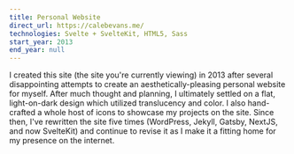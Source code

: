```yaml
---
title: Personal Website
direct_url: https://calebevans.me/
technologies: Svelte + SvelteKit, HTML5, Sass
start_year: 2013
end_year: null
---
```


I created this site (the site you're currently viewing) in 2013 after several
disappointing attempts to create an aesthetically-pleasing personal website for
myself. After much thought and planning, I ultimately settled on a flat,
light-on-dark design which utilized translucency and color. I also hand-crafted
a whole host of icons to showcase my projects on the site. Since then, I've
rewritten the site five times (WordPress, Jekyll, Gatsby, NextJS, and now
SvelteKit) and continue to revise it as I make it a fitting home for my presence
on the internet.
